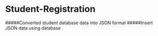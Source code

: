 # Student-Registration
#####Converted student database data into JSON format
#####Insert JSON data using database
